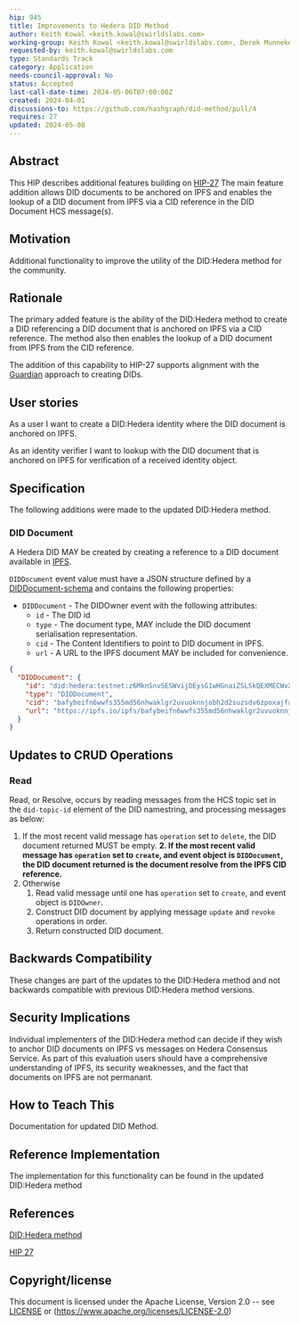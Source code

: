 ```yaml
---
hip: 945
title: Improvements to Hedera DID Method
author: Keith Kowal <keith.kowal@swirldslabs.com>
working-group: Keith Kowal <keith.kowal@swirldslabs.com>, Derek Munneke <derek.munneke@meeco.me>
requested-by: keith.kowal@swirldslabs.com
type: Standards Track
category: Application
needs-council-approval: No
status: Accepted
last-call-date-time: 2024-05-06T07:00:00Z
created: 2024-04-01
discussions-to: https://github.com/hashgraph/did-method/pull/4
requires: 27
updated: 2024-05-08
---
```


## Abstract

This HIP describes additional features building on [HIP-27](https://hips.hedera.com/hip/hip-27)
The main feature addition allows DID documents to be anchored on IPFS and enables the lookup of a DID document from IPFS via a CID reference in the DID Document HCS message(s).

## Motivation

Additional functionality to improve the utility of the DID:Hedera method for the community.

## Rationale

The primary added feature is the ability of the DID:Hedera method to create a DID referencing a DID document that is anchored on IPFS via a CID reference. The method also then enables the lookup of a DID document from IPFS from the CID reference. 

The addition of this capability to HIP-27 supports alignment with the [Guardian](https://hedera.com/guardian) approach to creating DIDs.

## User stories

As a user I want to create a DID:Hedera identity where the DID document is anchored on IPFS.

As an identity verifier I want to lookup with the DID document that is anchored on IPFS for verification of a received identity object.
  
## Specification

The following additions were made to the updated DID:Hedera method.

### DID Document

A Hedera DID MAY be created by creating a reference to a DID document available in [IPFS](https://ipfs.io/).

`DIDDocument` event value must have a JSON structure defined by a [DIDDocument-schema](DIDDocument.schema.json) and contains the following properties:

- `DIDDocument` - The DIDOwner event with the following attributes:
  - `id` - The DID id
  - `type` - The document type, MAY include the DID document serialisation representation.
  - `cid` - The Content Identifiers to point to DID document in IPFS.
  - `url` - A URL to the IPFS document MAY be included for convenience.

```json
{
  "DIDDocument": {
    "id": "did:hedera:testnet:z6MknSnvSESWvijDEysG1wHGnaiZSLSkQEXMECWvXWnd1uaJ_0.0.1723780",
    "type": "DIDDocument",
    "cid": "bafybeifn6wwfs355md56nhwaklgr2uvuoknnjobh2d2suzsdv6zpoxajfa/did-document.json",
    "url": "https://ipfs.io/ipfs/bafybeifn6wwfs355md56nhwaklgr2uvuoknnjobh2d2suzsdv6zpoxajfa/did-document.json"
  }
}
```
## Updates to CRUD Operations

### Read
Read, or Resolve, occurs by reading messages from the HCS topic set in the `did-topic-id` element of the DID namestring, and processing messages as below:

1. If the most recent valid message has `operation` set to `delete`, the DID document returned MUST be empty.
**2. If the most recent valid message has `operation` set to `create`, and event object is `DIDDocument`, the DID document returned is the document resolve from the IPFS CID reference.**
3. Otherwise
   1. Read valid message until one has `operation` set to `create`, and event object is `DIDOwner`.
   2. Construct DID document by applying message `update` and `revoke` operations in order.
   3. Return constructed DID document.

## Backwards Compatibility

These changes are part of the updates to the DID:Hedera method and not backwards compatible with previous DID:Hedera method versions. 

## Security Implications

Individual implementers of the DID:Hedera method can decide if they wish to anchor DID documents on IPFS vs messages on Hedera Consensus Service. As part of this evaluation users should have a comprehensive understanding of IPFS, its security weaknesses, and the fact that documents on IPFS are not permanant.

## How to Teach This

Documentation for updated DID Method.

## Reference Implementation

The implementation for this functionality can be found in the updated DID:Hedera method

## References

[DID:Hedera method](https://github.com/hashgraph/did-method/blob/master/did-method-specification.md)

[HIP 27](https://hips.hedera.com/hip/hip-27)

## Copyright/license

This document is licensed under the Apache License, Version 2.0 -- see [LICENSE](../LICENSE) or (https://www.apache.org/licenses/LICENSE-2.0)
